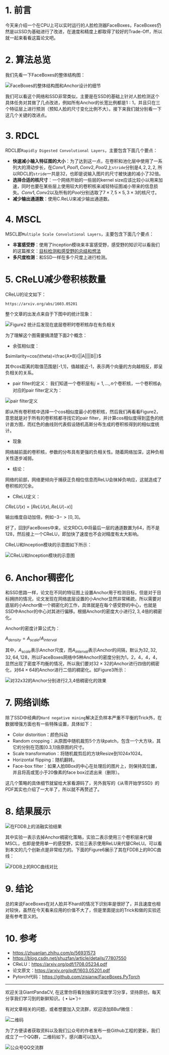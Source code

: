 # 1. 前言
今天来介绍一个在CPU上可以实时运行的人脸检测器FaceBoxes，FaceBoxes仍然是以SSD为基础进行了改进，在速度和精度上都取得了较好的Trade-Off，所以就一起来看看这篇论文吧。
# 2. 算法总览
我们先看一下FaceBoxes的整体结构图：

![FaceBoxes的整体结构图和Anchor设计的细节](https://img-blog.csdnimg.cn/20200607150553526.png?x-oss-process=image/watermark,type_ZmFuZ3poZW5naGVpdGk,shadow_10,text_aHR0cHM6Ly9ibG9nLmNzZG4ubmV0L2p1c3Rfc29ydA==,size_16,color_FFFFFF,t_70)

我们可以看这个网络和SSD非常类似，主要是在SSD的基础上针对人脸检测这个具体任务对其做了几点改进，例如所有Anchor的长宽比例都是$1:1$，并且只在三个特征层上进行预测（预知人脸的尺寸变化比例不大）。接下来我们就分别看一下这几个关键的改进点。

# 3. RDCL
RDCL即`Rapidly Digested Convolutional Layers`，主要包含下面几个要点：

- **快速减小输入特征图的大小**：为了达到这一点，在卷积和池化层中使用了一系列大的滑动步长，在$Conv1,Pool1,Conv2,Pool2$上`stride`分别是$4,2,2,2$, 所以RDCL的`stride`一共是32，也即是说输入图片的尺寸被快速的减小了$32$倍。
- **选择合适的核尺寸**：一个网络开始的一些层的kernel size应该比较小以用来加速，同时也要在某些层上使用较大的卷积核来减轻特征图减小带来的信息损失。$Conv1,Conv2$以及所有的$Pool$分别选取了$7\times 7,5\times 5, 3\times 3$的核尺寸。
- **减少输出通道数**：使用C.ReLU来减少输出通道数。

# 4. MSCL
MSCL即`Multiple Scale Convolutional Layers`，主要包含下面几个要点：

- **丰富感受野**：使用了Inception模块来丰富感受野，感受野的知识可以看我们的这篇推文：[目标检测和感受野的总结和想法](https://mp.weixin.qq.com/s/9169hhoJwYd0VckNt8VDLg)
- **多尺度检测**：和SSD一样在多个尺度上进行检测。


# 5. CReLU减少卷积核数量

CReLU的论文如下：

`https://arxiv.org/abs/1603.05201`

整个文章的出发点来自于下图中的统计现象：

![Figure2 统计后发现在底层卷积时卷积核存在有负相关](https://img-blog.csdnimg.cn/20200607153513920.png?x-oss-process=image/watermark,type_ZmFuZ3poZW5naGVpdGk,shadow_10,text_aHR0cHM6Ly9ibG9nLmNzZG4ubmV0L2p1c3Rfc29ydA==,size_16,color_FFFFFF,t_70)

为了理解这个图需要搞清楚下面$2$个概念：
- 余弦相似度：

$similarity=cos(\theta)=\frac{A*B}{||A||||B||}$

其中cos距离的取值范围是[-1,1]，值越接近-1，表示两个向量的方向越相反，即呈负相关的关系。

- pair filter的定义：
我们知道一个卷积层有$j=1,...,n$个卷积核，一个卷积核$\phi_i$对应的pair filter定义为：

![pair filter定义](https://img-blog.csdnimg.cn/20200607154047579.png)

即从所有卷积核中选择一个cos相似度最小的卷积核，然后我们再看看Figure2，意思就是对于所有的卷积核都寻找它的pair filter，并计算cos相似度得到蓝色的统计直方图，而红色的曲线则代表假设随机高斯分布生成的卷积核得到的相似度统计。

- 现象

网络越前面的卷积核，参数的分布具有更强的负相关性。随着网络加深，这种负相关性逐步减弱。

- 结论：

网络的前部，网络更倾向于捕获正负相位信息而ReLU会抹掉负响应，这就造成了卷积核的冗余。

- CReLU定义：

$CReLU(x)=[ReLU(x),ReLU(-x)]$

输出维度自动加倍，例如$-3->[0,3]$。


好了，回到FaceBoxes中来，论文RDCL中将最后一层的通道数置为64，而不是128，然后接上一个CReLU，即加快了速度也不会对精度有太大影响。

CReLU和Inception模块的示意图如下所示：

![CReLU和Inception模块的示意图](https://img-blog.csdnimg.cn/20200607155652961.png?x-oss-process=image/watermark,type_ZmFuZ3poZW5naGVpdGk,shadow_10,text_aHR0cHM6Ly9ibG9nLmNzZG4ubmV0L2p1c3Rfc29ydA==,size_16,color_FFFFFF,t_70)

# 6. Anchor稠密化
和SSD思路一样，论文在不同的特征图上设置Anchor用于检测目标，但是对于目标拥挤的情况，论文发现在网络底层设置的小Anchor显然非常稀疏，所以需要对底层的小Anchor做一个稠密化的工作，具体就是在每个感受野的中心，也就是SSD中Anchor的中心对其进行偏移。根据Anchor的密度大小进行$2,3,4$倍的稠密化。

Anchor的密度计算公式为：

$A_{density}=A_{scale}/A_{interval}$

其中，$A_{scale}$表示Anchor尺度，而$A_{interval}$表示Anchor的间隔，默认为$32,32,32,64,128$，所以FaceBoxes网络中$5$种Anchor的密度分别为$1，2，4，4，4$，显然出现了密度不均衡的情况，所以我们要对$32\times 32$的Anchor进行四倍的稠密化，对$64\times 64$的Anchor进行二倍的稠密化。如Figure3所示：


![对32x32的Anchor分别进行2,3,4倍稠密化的效果](https://img-blog.csdnimg.cn/20200607160045756.png?x-oss-process=image/watermark,type_ZmFuZ3poZW5naGVpdGk,shadow_10,text_aHR0cHM6Ly9ibG9nLmNzZG4ubmV0L2p1c3Rfc29ydA==,size_16,color_FFFFFF,t_70)

# 7. 网络训练
除了SSD中经典的`Hard negative mining`解决正负样本严重不平衡的Trick外，在数据增强方面也有一些特殊设置，具体如下：

- Color distorition：颜色抖动
- Random cropping：从原图中随机裁剪5个方块patch，包含一个大方块，其它的分别在范围[0.3,1]倍原图的尺寸。
- Scale transformation：将随机裁剪后的方块Resize到1024x1024。
- Horizontal flipping：随机翻转。
- Face-box filter：如果人脸BBox的中心在处理后的图片上，则保持其位置，并且将高或宽小于20像素的face box过滤出来（删除）。

这几个策略的具体细节就留给大家看源码了，另外我写的《从零开始学SSD》的PDF其实也介绍了一大半了，所以就不再赘述了。

# 8. 结果展示

![在FDDB上的消融实验结果](https://img-blog.csdnimg.cn/20200607160552212.png?x-oss-process=image/watermark,type_ZmFuZ3poZW5naGVpdGk,shadow_10,text_aHR0cHM6Ly9ibG9nLmNzZG4ubmV0L2p1c3Rfc29ydA==,size_16,color_FFFFFF,t_70)

其中实验一表示去掉Anchor稠密化策略，实验二表示使用三个卷积层来代替MSCL，也即是使用单一的感受野，实验三表示使用ReLU来代替CReLU。可以看到本文的几个创新点是非常给力的。下面的Figure6展示了其在FDDB上的ROC曲线：

![FDDB上的ROC曲线对比](https://img-blog.csdnimg.cn/20200607161058453.png?x-oss-process=image/watermark,type_ZmFuZ3poZW5naGVpdGk,shadow_10,text_aHR0cHM6Ly9ibG9nLmNzZG4ubmV0L2p1c3Rfc29ydA==,size_16,color_FFFFFF,t_70)
# 9. 结论
总的来说FaceBoxes在对人脸并不hard的情况下识别率是很好了，并且速度也相对较快，虽然在今天看来应用的价值不大了，但是里面提出的Trick和做的实验还是有参考意义的。

# 10. 参考

- https://zhuanlan.zhihu.com/p/56931573
- https://blog.csdn.net/shuzfan/article/details/77807550
- CReLU：https://arxiv.org/pdf/1708.05234.pdf
- 论文原文：https://arxiv.org/pdf/1603.05201.pdf
- Pytorch代码：https://github.com/zisianw/FaceBoxes.PyTorch

---------------------------------------------------------------------------

欢迎关注GiantPandaCV, 在这里你将看到独家的深度学习分享，坚持原创，每天分享我们学习到的新鲜知识。( • ̀ω•́ )✧

有对文章相关的问题，或者想要加入交流群，欢迎添加BBuf微信：

![二维码](https://img-blog.csdnimg.cn/20200110234905879.png?x-oss-process=image/watermark,type_ZmFuZ3poZW5naGVpdGk,shadow_10,text_aHR0cHM6Ly9ibG9nLmNzZG4ubmV0L2p1c3Rfc29ydA==,size_16,color_FFFFFF,t_70)

为了方便读者获取资料以及我们公众号的作者发布一些Github工程的更新，我们成立了一个QQ群，二维码如下，感兴趣可以加入。

![公众号QQ交流群](https://img-blog.csdnimg.cn/20200517190745584.png#pic_center)